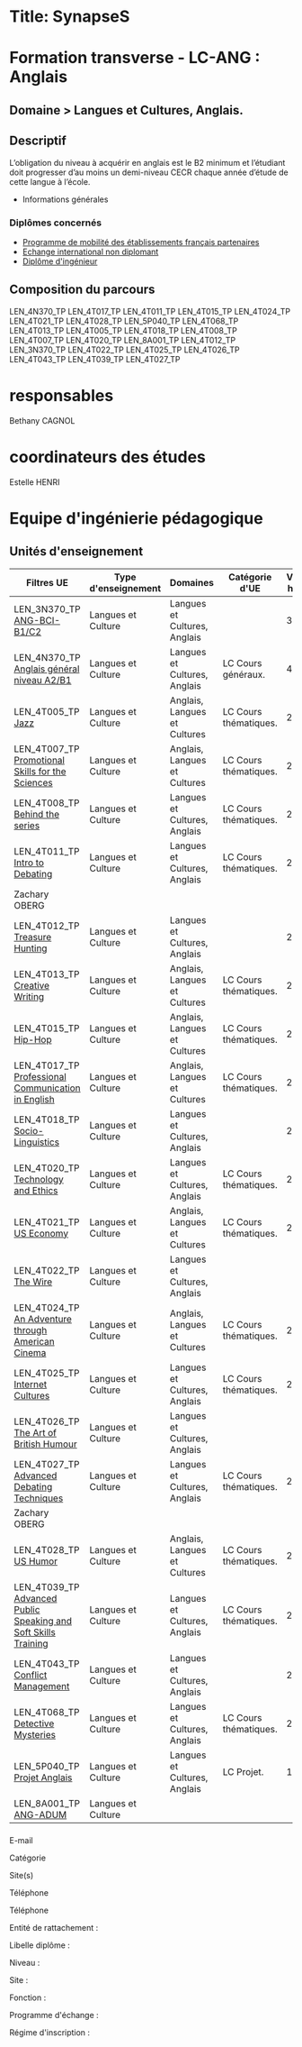 # Title: SynapseS

#  [ ](/catalogue/2024-2025) Formation transverse \- LC-ANG : Anglais

## Domaine > Langues et Cultures, Anglais.

## Descriptif

L’obligation du niveau à acquérir en anglais est le B2 minimum et l’étudiant
doit progresser d’au moins un demi-niveau CECR chaque année d’étude de cette
langue à l’école.

  * Informations générales

### Diplômes concernés

  * [Programme de mobilité des établissements français partenaires](/catalogue/2024-2025/diplome/2063/PEF-programme-de-mobilite-des-etablissements-francais-partenaires)
  * [Echange international non diplomant](/catalogue/2024-2025/diplome/1/PEI-echange-international-non-diplomant)
  * [Diplôme d'ingénieur](/catalogue/2024-2025/diplome/4/ING-diplome-d-ingenieur)

##  Composition du parcours

LEN_4N370_TP LEN_4T017_TP LEN_4T011_TP LEN_4T015_TP LEN_4T024_TP LEN_4T021_TP
LEN_4T028_TP LEN_5P040_TP LEN_4T068_TP LEN_4T013_TP LEN_4T005_TP LEN_4T018_TP
LEN_4T008_TP LEN_4T007_TP LEN_4T020_TP LEN_8A001_TP LEN_4T012_TP LEN_3N370_TP
LEN_4T022_TP LEN_4T025_TP LEN_4T026_TP LEN_4T043_TP LEN_4T039_TP LEN_4T027_TP

# responsables

Bethany CAGNOL

# coordinateurs des études

Estelle HENRI

# Equipe d'ingénierie pédagogique

##  Unités d'enseignement

Filtres  UE | Type d'enseignement | Domaines | Catégorie d'UE | Volume horaire | Responsables | Site pédagogique  
---|---|---|---|---|---|---  
LEN_3N370_TP [ANG-BCI-B1/C2](/catalogue/2024-2025/ue/22061/LEN-3N370-TP-ang-bci-b1-c2?from=P5056 "ANG-BCI-B1/C2") | Langues et Culture | Langues et Cultures, Anglais |  | 30 | Bethany CAGNOL |   
LEN_4N370_TP [Anglais général niveau A2/B1](/catalogue/2024-2025/ue/19438/LEN-4N370-TP-anglais-general-niveau-a2-b1?from=P5056 "Anglais général niveau A2/B1") | Langues et Culture | Langues et Cultures, Anglais | LC Cours généraux. | 40 | Bethany CAGNOL |   
LEN_4T005_TP [Jazz](/catalogue/2024-2025/ue/19416/LEN-4T005-TP-jazz?from=P5056 "Jazz") | Langues et Culture | Anglais, Langues et Cultures | LC Cours thématiques. | 20 | Melania BURGELIS |  [ ](https://ecampus.paris-saclay.fr/course/view.php?id=86708)  
LEN_4T007_TP [Promotional Skills for the Sciences](/catalogue/2024-2025/ue/19414/LEN-4T007-TP-promotional-skills-for-the-sciences?from=P5056 "Promotional Skills for the Sciences") | Langues et Culture | Anglais, Langues et Cultures | LC Cours thématiques. | 20 | Bethany CAGNOL |   
LEN_4T008_TP [Behind the series](/catalogue/2024-2025/ue/24977/LEN-4T008-TP-behind-the-series?from=P5056 "Behind the series") | Langues et Culture | Langues et Cultures, Anglais | LC Cours thématiques. | 20 | Zachary OBERG |   
LEN_4T011_TP [Intro to Debating](/catalogue/2024-2025/ue/863/LEN-4T011-TP-intro-to-debating?from=P5056 "Intro to Debating") | Langues et Culture | Langues et Cultures, Anglais | LC Cours thématiques. | 20 | Melania BURGELIS,  
Zachary OBERG |   
LEN_4T012_TP [Treasure Hunting](/catalogue/2024-2025/ue/19466/LEN-4T012-TP-treasure-hunting?from=P5056 "Treasure Hunting") | Langues et Culture | Langues et Cultures, Anglais |  | 20 | Marya LUSKY |   
LEN_4T013_TP [Creative Writing](/catalogue/2024-2025/ue/14976/LEN-4T013-TP-creative-writing?from=P5056 "Creative Writing") | Langues et Culture | Anglais, Langues et Cultures | LC Cours thématiques. | 20 | Marya LUSKY |   
LEN_4T015_TP [Hip-Hop](/catalogue/2024-2025/ue/2179/LEN-4T015-TP-hip-hop?from=P5056 "Hip-Hop") | Langues et Culture | Anglais, Langues et Cultures | LC Cours thématiques. | 20 | Zachary OBERG |   
LEN_4T017_TP [Professional Communication in English](/catalogue/2024-2025/ue/1765/LEN-4T017-TP-professional-communication-in-english?from=P5056 "Professional Communication in English") | Langues et Culture | Anglais, Langues et Cultures | LC Cours thématiques. | 20 | Bethany CAGNOL |   
LEN_4T018_TP [Socio-Linguistics](/catalogue/2024-2025/ue/22065/LEN-4T018-TP-socio-linguistics?from=P5056 "Socio-Linguistics") | Langues et Culture | Langues et Cultures, Anglais |  | 20 | Melania BURGELIS |   
LEN_4T020_TP [Technology and Ethics](/catalogue/2024-2025/ue/17146/LEN-4T020-TP-technology-and-ethics?from=P5056 "Technology and Ethics") | Langues et Culture | Langues et Cultures, Anglais | LC Cours thématiques. | 20 | Melania BURGELIS |  [ ](https://ecampus.paris-saclay.fr/course/view.php?id=67956)  
LEN_4T021_TP [US Economy](/catalogue/2024-2025/ue/830/LEN-4T021-TP-us-economy?from=P5056 "US Economy") | Langues et Culture | Anglais, Langues et Cultures | LC Cours thématiques. | 20 | Zachary OBERG |   
LEN_4T022_TP [The Wire](/catalogue/2024-2025/ue/22070/LEN-4T022-TP-the-wire?from=P5056 "The Wire") | Langues et Culture | Langues et Cultures, Anglais |  |  | Zachary OBERG |   
LEN_4T024_TP [An Adventure through American Cinema](/catalogue/2024-2025/ue/800/LEN-4T024-TP-an-adventure-through-american-cinema?from=P5056 "An Adventure through American Cinema") | Langues et Culture | Anglais, Langues et Cultures | LC Cours thématiques. | 20 | Sophie PIETRUCCI |  [ ](https://ecampus.paris-saclay.fr/course/view.php?id=11512)  
LEN_4T025_TP [Internet Cultures](/catalogue/2024-2025/ue/22071/LEN-4T025-TP-internet-cultures?from=P5056 "Internet Cultures") | Langues et Culture | Langues et Cultures, Anglais | LC Cours thématiques. | 20 | Melania BURGELIS |   
LEN_4T026_TP [The Art of British Humour](/catalogue/2024-2025/ue/22072/LEN-4T026-TP-the-art-of-british-humour?from=P5056 "The Art of British Humour") | Langues et Culture | Langues et Cultures, Anglais |  |  | Sophie PIETRUCCI |   
LEN_4T027_TP [Advanced Debating Techniques](/catalogue/2024-2025/ue/22074/LEN-4T027-TP-advanced-debating-techniques?from=P5056 "Advanced Debating Techniques") | Langues et Culture | Langues et Cultures, Anglais | LC Cours thématiques. | 20 | Melania BURGELIS,  
Zachary OBERG |   
LEN_4T028_TP [US Humor](/catalogue/2024-2025/ue/825/LEN-4T028-TP-us-humor?from=P5056 "US Humor") | Langues et Culture | Anglais, Langues et Cultures | LC Cours thématiques. | 20 | Zachary OBERG |  [ ](http://tinyurl.com/o9noqmm)  
LEN_4T039_TP [Advanced Public Speaking and Soft Skills Training](/catalogue/2024-2025/ue/22162/LEN-4T039-TP-advanced-public-speaking-and-soft-skills-training?from=P5056 "Advanced Public Speaking and Soft Skills Training") | Langues et Culture | Langues et Cultures, Anglais | LC Cours thématiques. | 20 | Bethany CAGNOL |   
LEN_4T043_TP [Conflict Management](/catalogue/2024-2025/ue/22078/LEN-4T043-TP-conflict-management?from=P5056 "Conflict Management") | Langues et Culture | Langues et Cultures, Anglais |  | 20 | Bethany CAGNOL |   
LEN_4T068_TP [Detective Mysteries](/catalogue/2024-2025/ue/22067/LEN-4T068-TP-detective-mysteries?from=P5056 "Detective Mysteries") | Langues et Culture | Langues et Cultures, Anglais | LC Cours thématiques. | 20 | Marya LUSKY |   
LEN_5P040_TP [Projet Anglais](/catalogue/2024-2025/ue/849/LEN-5P040-TP-projet-anglais?from=P5056 "Projet Anglais") | Langues et Culture | Langues et Cultures, Anglais | LC Projet. | 10 | Melania BURGELIS |   
LEN_8A001_TP [ANG-ADUM](/catalogue/2024-2025/ue/19476/LEN-8A001-TP-ang-adum?from=P5056 "ANG-ADUM") | Langues et Culture |  |  |  | Maria Teresa GUILBERT |   
  
###

E-mail

Catégorie

Site(s)

Téléphone

Téléphone

Entité de rattachement :

Libelle diplôme :

Niveau :

Site :

Fonction :

Programme d'échange :

Régime d'inscription :

